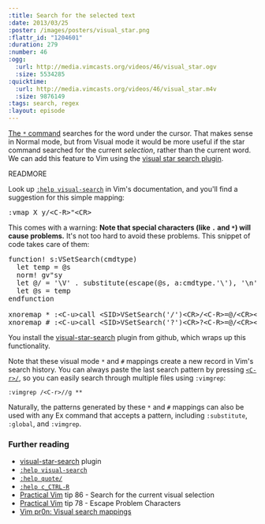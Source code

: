 ```yaml
--- 
:title: Search for the selected text
:date: 2013/03/25
:poster: /images/posters/visual_star.png
:flattr_id: "1204601"
:duration: 279
:number: 46
:ogg: 
  :url: http://media.vimcasts.org/videos/46/visual_star.ogv
  :size: 5534285
:quicktime: 
  :url: http://media.vimcasts.org/videos/46/visual_star.m4v
  :size: 9876149
:tags: search, regex
:layout: episode
---
```


[The `*` command][star] searches for the word under the cursor. That makes sense in Normal mode, but from Visual mode it would be more useful if the star command searched for the current *selection*, rather than the current word. We can add this feature to Vim using the [visual star search plugin][visual-star].

[visual-star]: https://github.com/nelstrom/vim-visual-star-search
[star]: http://vimdoc.sourceforge.net/htmldoc/pattern.html#star


READMORE


Look up [`:help visual-search`][vs] in Vim's documentation, and you'll find a suggestion for this simple mapping:

<pre class="brush: vimscript">
:vmap X y/&lt;C-R&gt;&quot;&lt;CR&gt;
</pre>

This comes with a warning: **Note that special characters (like `.` and `*`) will cause problems.** It's not too hard to avoid these problems. This snippet of code takes care of them:

<pre class="brush: vimscript">
function! s:VSetSearch(cmdtype)
  let temp = @s
  norm! gv&quot;sy
  let @/ = '\V' . substitute(escape(@s, a:cmdtype.'\'), '\n', '\\n', 'g')
  let @s = temp
endfunction

xnoremap * :&lt;C-u&gt;call &lt;SID&gt;VSetSearch('/')&lt;CR&gt;/&lt;C-R&gt;=@/&lt;CR&gt;&lt;CR&gt;
xnoremap # :&lt;C-u&gt;call &lt;SID&gt;VSetSearch('?')&lt;CR&gt;?&lt;C-R&gt;=@/&lt;CR&gt;&lt;CR&gt;
</pre>

You install the [visual-star-search][] plugin from github, which wraps up this functionality.

Note that these visual mode `*` and `#` mappings create a new record in Vim's search history. You can always paste the last search pattern by pressing [`<C-r>/`][cr], so you can easily search through multiple files using `:vimgrep`:

    :vimgrep /<C-r>//g **

Naturally, the patterns generated by these `*` and `#` mappings can also be used with any Ex command that accepts a pattern, including `:substitute`, `:global`, and `:vimgrep`.

### Further reading

* [visual-star-search][] plugin
* [`:help visual-search`][vs]
* [`:help quote/`][quote/]
* [`:help c_CTRL-R`][cr]
* [Practical Vim][pv] tip 86 - Search for the current visual selection
* [Practical Vim][pv] tip 78 - Escape Problem Characters
* [Vim pr0n: Visual search mappings][pr0n]

[pv]: http://pragprog.com/book/dnvim/practical-vim
[cr]: http://vimdoc.sourceforge.net/htmldoc/cmdline.html#c_CTRL-R
[quote/]: http://vimdoc.sourceforge.net/htmldoc/change.html#quote/
[visual-star-search]: https://github.com/nelstrom/vim-visual-star-search
[vs]: http://vimdoc.sourceforge.net/htmldoc/visual.html#visual-search
[pr0n]: http://got-ravings.blogspot.co.uk/2008/07/vim-pr0n-visual-search-mappings.html
